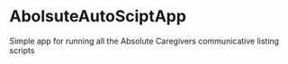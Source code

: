 # AbolsuteAutoSciptApp
Simple app for running all the Absolute Caregivers communicative listing scripts 
